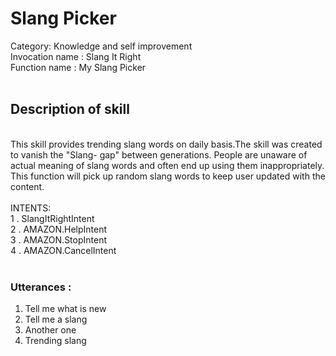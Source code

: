 
<H1>Slang Picker 
<br></H1>
Category: Knowledge and self improvement<br>
Invocation name : Slang It Right<br>
Function name   : My Slang Picker<br>
<br>
<H2>Description of skill</H2>
<br>
This skill provides trending slang words on daily basis.The skill was created to vanish the "Slang- gap" between generations.
People are unaware of actual meaning of slang words and often end up using them inappropriately. This function will pick up random slang words to keep user updated with the content.
<br>
<br>
INTENTS: <br>
1 . SlangItRightIntent <br>
2 . AMAZON.HelpIntent<br>
3 . AMAZON.StopIntent<br>
4 . AMAZON.CancelIntent<br>
<br>
<H3> Utterances : </H3>
<ol>
  <li> Tell me what is new </li>
  <li> Tell me a slang </li>
  <li> Another one </li>
  <li> Trending slang </li>
 
  </ol>
